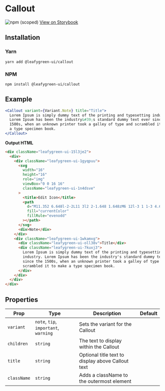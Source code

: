 # Callout

![npm (scoped)](https://img.shields.io/npm/v/@leafygreen-ui/callout.svg)
[View on Storybook](https://mongodb.github.io/leafygreen-ui/?path=/story/callout--default)

## Installation

### Yarn

```shell
yarn add @leafygreen-ui/callout
```

### NPM

```shell
npm install @leafygreen-ui/callout
```

## Example

```jsx
<Callout variant={Variant.Note} title="Title">
  Lorem Ipsum is simply dummy text of the printing and typesetting industry.
  Lorem Ipsum has been the industry&#39;s standard dummy text ever since the
  1500s, when an unknown printer took a galley of type and scrambled it to make
  a type specimen book.
</Callout>
```

**Output HTML**

```html
<div className="leafygreen-ui-15l3je2">
  <div>
    <div className="leafygreen-ui-1gyqpuu">
      <svg
        width="16"
        height="16"
        role="img"
        viewBox="0 0 16 16"
        className="leafygreen-ui-1n4dsve"
      >
        <title>Edit Icon</title>
        <path
          d="M11.352 6.648l-2-2L11 3l2 2-1.648 1.648zM6 12l-3 1 1-3 4.648-4.648 2 2L6 12z"
          fill="currentColor"
          fillRule="evenodd"
        ></path>
      </svg>
      <div>Note</div>
    </div>
    <div className="leafygreen-ui-1wkamxg">
      <div className="leafygreen-ui-oll38v">Title</div>
      <div className="leafygreen-ui-7kuxj3">
        Lorem Ipsum is simply dummy text of the printing and typesetting
        industry. Lorem Ipsum has been the industry's standard dummy text ever
        since the 1500s, when an unknown printer took a galley of type and
        scrambled it to make a type specimen book.
      </div>
    </div>
  </div>
</div>
```

## Properties

| Prop        | Type                                  | Description                                       | Default |
| ----------- | ------------------------------------- | ------------------------------------------------- | ------- |
| `variant`   | `note`, `tip`, `important`, `warning` | Sets the variant for the Callout                  |         |
| `children`  | `string`                              | The text to display within the Callout            |         |
| `title`     | `string`                              | Optional title text to display above Callout text |         |
| `className` | `string`                              | Adds a className to the outermost element         |         |
